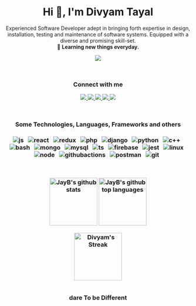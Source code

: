 <h1 align="center">Hi 👋, I'm Divyam Tayal</h1>
<!-- <h3 align="center">A passionate frontend developer from India</h3> -->
<p align="center">
Experienced Software Developer adept in bringing forth expertise in design, installation, testing and maintenance of software systems. Equipped with a diverse and promising skill-set. <br>🚩 <b>Learning new things everyday.</b>
</p>
<p align="center">
  <img src="https://magiccopy.xyz/assets/images/hadder.gif" />
</p>
<br>

<h3 align="center">Connect with me</h3>

<p align="center">
   <a href="https://instagram.com/daretobedifferent18">
		<img src="https://img.shields.io/badge/Linkedin-2088FF?&style=for-the-badge&logo=linkedin&logoColor=white" />
	</a>
	<a href="https://gist.github.com/daretobedifferent18">
		<img src="https://img.shields.io/badge/-Gists-000?style=for-the-badge&logo=Github&logoColor=white" />
	</a>
	<a href="mailto:daretobedifferent10920@gmail.com">
		<img src="https://img.shields.io/badge/Gmail-FE7A16?&style=for-the-badge&logo=gmail&logoColor=white" />
	</a>
	<a href="https://instagram.com/daretobedifferent18">
		<img src="https://img.shields.io/badge/instagram-e60058?&style=for-the-badge&logo=instagram&logoColor=white" />
	</a>
  	<a href="https://twitter.com/divyamtayal18">
		<img src="https://img.shields.io/badge/Twitter-00cbe6?style=for-the-badge&logo=twitter&logoColor=white" />
	</a>
</p>
<br>
<h3 align="center">Some Technologies, Languages, Frameworks and others<h3/>
  
<p align="center">
	<img src="https://img.shields.io/badge/JavaScript-F7DF1E?style=for-the-badge&logo=javascript&logoColor=black" alt="js" />&nbsp;&nbsp;
	<img src="https://img.shields.io/badge/React-a5f2f1?style=for-the-badge&logo=react&logoColor=black" alt="react" />&nbsp;&nbsp;
	<img src="https://img.shields.io/badge/Redux-0b0957?style=for-the-badge&logo=redux&logoColor=white" alt="redux" />&nbsp;&nbsp;
	<img src="https://img.shields.io/badge/PHP-5d59cf?style=for-the-badge&logo=php&logoColor=white" alt="php" />&nbsp;&nbsp;
	<img src="https://img.shields.io/badge/django-067a29?&style=for-the-badge&logo=django&logoColor=white" alt="django" />&nbsp;&nbsp;
	<img src="https://img.shields.io/badge/Python-008094?&style=for-the-badge&logo=python&logoColor=white" alt="python" />&nbsp;&nbsp;
	<img src="https://img.shields.io/badge/C++-a31d8f?&style=for-the-badge&logo=cplusplus&logoColor=white" alt="c++" />&nbsp;&nbsp;
	<img src="https://img.shields.io/badge/shell_script%20-%23121011.svg?&style=for-the-badge&logo=gnu-bash&logoColor=white" alt="bash" />&nbsp;&nbsp;
	<img src="https://img.shields.io/badge/MongoDB-%234ea94b.svg?&style=for-the-badge&logo=mongodb&logoColor=white" alt="mongo" />&nbsp;&nbsp;
	<img src="https://img.shields.io/badge/MySQL-00000F?style=for-the-badge&logo=mysql&logoColor=white" alt="mysql" />&nbsp;&nbsp;
	<img src="https://img.shields.io/badge/Typescript-00000F?style=for-the-badge&logo=typescript&logoColor=white" alt="ts" />&nbsp;&nbsp;
	<img src="https://img.shields.io/badge/Firebase-ffca28?style=for-the-badge&logo=firebase&logoColor=black" alt="firebase" />&nbsp;&nbsp;
	<img src="https://img.shields.io/badge/Jest-ff8800?style=for-the-badge&logo=jest&logoColor=white" alt="jest" />&nbsp;&nbsp;
	<img src="https://img.shields.io/badge/Linux-FCC624?style=for-the-badge&logo=linux&logoColor=black" alt="linux" />&nbsp;&nbsp;
  <img src="https://img.shields.io/badge/Nodejs-197006?&style=for-the-badge&logo=node.js&logoColor=white" alt="node" />&nbsp;&nbsp;
	<img src="https://img.shields.io/badge/github_actions-2088FF?style=for-the-badge&logo=github-actions&logoColor=white" alt="githubactions" />&nbsp;&nbsp;
	<img src="https://img.shields.io/badge/postman-FF6C37?style=for-the-badge&logo=postman&logoColor=white" alt="postman" />&nbsp;&nbsp;
	<img src="https://img.shields.io/badge/git-F05032?style=for-the-badge&logo=git&logoColor=white" alt="git" />&nbsp;&nbsp;
</p>

  <br>
<p align="center">
  <img height="130em" src="https://github-readme-stats.vercel.app/api?username=daretobedifferent18&show_icons=true&theme=merko&count_private=true" alt="JayB's github stats" />
  <img height="130em" src="https://github-readme-stats.vercel.app/api/top-langs/?username=daretobedifferent18&theme=merko&layout=compact" alt="JayB's github top languages" />
</p>
<p align="center">
    <img  height="130em" alt="Divyam's Streak" src="https://github-readme-streak-stats.herokuapp.com/?user=daretobedifferent18&theme=merko&hide_border=true"/>
  <br>
  <br>
<!--   <p align="center"> If you can dream it, you can do it🔥 </p> -->
  <p align="center"> dare To be Different </p>
</p>

